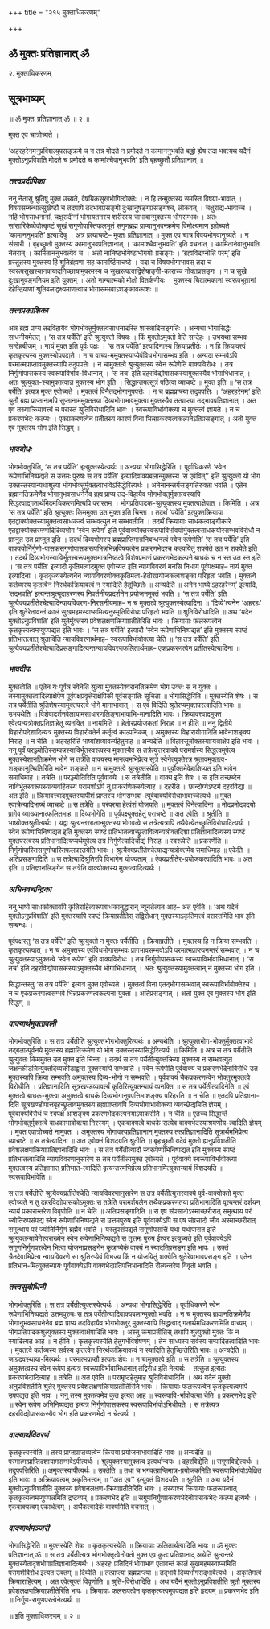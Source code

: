 +++
title = "२१५ मुक्ताधिकरणम्"

+++


## ॐ मुक्तः प्रतिज्ञानात् ॐ

२. मुक्ताधिकरणम्

## **सूत्रभाष्यम्**

॥ ॐ मुक्तः प्रतिज्ञानात् ॐ ॥ २ ॥

मुक्त एव चात्रोच्यते ।

‘अहरहरेनमनुप्रविशत्युपसङ्क्रमे च न तत्र मोदते न प्रमोदते न कामाननुभवति बद्धो ह्येष तदा भवत्यथ यदैनं मुक्तोऽनुप्रविशति मोदते च प्रमोदते च कामांश्चैवानुभवति’ इति बृहच्छ्रुतौ प्रतिज्ञानात् ॥

### ***तत्त्वप्रदीपिका***

ननु नैतासु श्रुतिषु मुक्त उच्यते, वैषयिकसुखभोगित्वोक्तेः । न हि तन्मुक्तस्य समस्ति विषया-भावात् । विषयसम्बन्धात्सुखेष्टौ च तदपाये तदभावप्रसङ्गो दुःखानुषङ्गप्रसङ्गश्च, लोकवत् । चक्षुराद्य-भावाच्च । नहि भोगसाधनानां, चक्षुरादीनां भोगायतनस्य शरीरस्य चाभावान्मुक्तस्य भोगसम्भवः । अतः सांसारिकेष्वेवोत्कृष्टं सुखं सगुणोपास्तिफलभूतं सगुणब्रह्म प्राप्यानुभवन्क्रमेण विमोक्ष्यमाण इहोच्यते ‘कामाननुभवति’ इत्यादिषु । अत्र प्रत्याचष्टे– मुक्तः प्रतिज्ञानात् ॥ मुक्त एव चात्र विषयभोगवानुच्यते । न संसारी । बृहच्छ्रुतौ मुक्तस्य कामानुभवप्रतिज्ञानात् । ‘कामांश्चैवानुभवति’ इति वचनात् । कामितानेवानुभवति नेतरान् । कामिताननुभवत्येव च । अतो नानिष्टभोगेष्टाभोगयोः प्रसङ्गः । ‘ब्रह्मविदाप्नोति परम्’ इति प्रस्तुतस्य मुक्तस्य हि श्रुतिर्ब्रह्मणा सह कामार्ष्टिमाचष्टे । यदा च विषयभोगाभावस् तदा च स्वरूपसुखस्यानपायादनिच्छायामुपरमस्य च सुखरूपत्वाद्विशेषाङ्गी-काराच्च नोक्तप्रसङ्गः । न च सुखे दुःखानुषङ्गनियम इति युक्तम् । अतो नान्यात्मको मोक्षो वितर्कणीयः । मुक्तस्य चिदात्मकानां स्वरूपभूतानां देहेन्द्रियाणां श्रुतिबलाद्वक्ष्यमाणत्वान्न भोगासम्भवाऽशङ्कावकाशः ॥

### ***तत्त्वप्रकाशिका***

अत्र ब्रह्म प्राप्य तदविहायैव भोगभोक्तुर्मुक्तत्वसाधनादस्ति शास्त्रादिसङ्गतिः । अन्यथा भोगासिद्धेः साधनीयमेतत् । ‘स तत्र पर्येति’ इति श्रुत्युक्तो विषयः । किं मुक्तोऽमुक्तो वेति सन्देहः । उभयथा सम्भवः सन्देहबीजम् । नायं मुक्त इति पूर्वः पक्षः । ‘स तत्र पर्येति’ इत्यादिनास्य क्रियाप्रतीतेः । न हि क्रियावत्त्वं कृतकृत्यस्य मुक्तस्योपपद्यते । न च वाच्य-ममुक्तस्याप्येवंविधभोगासम्भव इति । अन्यदा सम्भवेऽपि परमात्मप्राप्तावमुक्तस्यापि तदुपपत्तेः । न चामुक्तत्वे श्रुत्युक्तस्य स्वेन रूपेणेति वाक्यविरोधः । तत्र निर्गुणोपासकस्य स्वरूपाविर्भाव-विधानात् । ‘स तत्र’ इति दहरविद्योपासकस्यामुक्तस्यैव भोगाभिधानात् । अतः श्रुत्युक्त-स्यामुक्तत्वान्न मुक्तस्य भोग इति । सिद्धान्तयत्सूत्रं पठित्वा व्याचष्टे ॥ मुक्त इति ॥ ‘स तत्र पर्येति’ इत्यत्र मुक्त एवोच्यते । मुक्तत्वं विनैतद्भोगानुपपत्तेः । न च ब्रह्मप्राप्त्या तदुपपत्तिः । ‘अहरहरेनम्’ इति श्रुतौ ब्रह्म प्राप्तानामपि सुप्तानाममुक्ततया दिव्यभोगाभावमुक्त्वा मुक्तस्यैव तत्प्राप्त्या तद्भावप्रतिज्ञानात् । अत एव तस्याक्रियावत्त्वं च परास्तं श्रुतिविरोधादिति भावः । स्वरूपाविर्भावोक्त्या च मुक्तत्वं ज्ञायते । न च प्रकरणभेदः कल्प्यः । एकप्रकरणत्वेन प्रतीतस्य कारणं विना भिन्नप्रकरणत्वकल्पनेऽतिप्रसङ्गात् । अतो युक्त एव मुक्तस्य भोग इति सिद्धम् ॥

### ***भावबोधः***

भोगभोक्तुरिति, ‘स तत्र पर्येति’ इत्युक्तस्येत्यर्थः ॥ अन्यथा भोगासिद्धेरिति ॥ पूर्वाधिकरणे ‘स्वेन रूपेणाभिनिष्पद्यते स उत्तमः पुरुषः स तत्र पर्येति’ इत्यादिवाक्यबलान्मुक्तस्य ‘स एवंवित्’’ इति श्रुत्युक्तो यो भोग उक्तस्तस्यान्यथाश्रुत्या भोगभोक्तुर्मुक्तत्वाभावेऽसिद्धेरित्यर्थः । अनेनानन्तर्यसङ्गतिरुक्ता भवति । एतेन ब्रह्मानतिक्रमेणैव भोगानुभवसाधनेनैव ब्रह्म प्राप्य तद-विहायैव भोगभोक्तुर्मुक्तत्वस्यापि सिद्धत्वाद्गतार्थमिदमधिकरणमित्यपि परास्तम् । भोगप्रतिपादक-श्रुत्युक्तस्य मुक्तत्वाक्षेपात् । किमिति । अत्र ‘स तत्र पर्येति’ इति श्रुत्युक्तः किममुक्त उत मुक्त इति चिन्ता । तदर्थं ‘पर्येति’ इत्युक्तक्रियाया एतद्वाक्योक्तस्यामुक्तत्वसाधकत्वं सम्भवत्युत न सम्भवतीति । तदर्थं क्रियायाः साधकत्वाङ्गीकारे एतद्वाक्योक्तरमणादिदिव्यभोग ‘स्वेन रूपेण’ इति पूर्ववाक्योक्तस्वरूपाविर्भावयोर्मुक्तत्वसाधकयोरसम्भवविरोधौ न प्राप्नुत उत प्राप्नुत इति । तदर्थं दिव्यभोगस्य ब्रह्मप्राप्तिमात्रनिबन्धनत्वं स्वेन रूपेणेति’ ‘स तत्र पर्येति’ इति वाक्ययोर्निर्गुणो-पासकसगुणोपासकरूपभिन्नभिन्नविषयत्वेन प्रकरणभेदश्च कल्पयितुं शक्येते उत न शक्येते इति । तदर्थं दिव्यभोगस्याविर्भूतस्वरूपमुक्तमात्रनिष्ठत्वे विशेषप्रमाणं प्रकरणभेदकल्पने बाधकं च न स्त उत स्त इति । ‘स तत्र पर्येति’ इत्यादौ कृतिमत्वादमुक्त एवोच्यत इति न्यायविवरणं मनसि निधाय पूर्वपक्षमाह– नायं मुक्त इत्यादिना । कृतकृत्यस्येत्यनेन न्यायविवरणोक्तकृतिमत्व-हेतोरप्रयोजकत्वशङ्का परिहृता भवति । मुक्तत्वे कर्तव्यस्य कृतत्वेन निरर्थकक्रियावत्वं न स्यादिति हेतूच्छित्तेः ॥ अन्यदेति ॥ अनेन भाष्ये‘ऽहरहरेनम्’ इत्यादि, ‘तद्भवति’ इत्यन्तश्रुत्युदाहरणस्य निवर्तनीयप्रदर्शनेन प्रयोजनमुक्तं भवति । ‘स तत्र पर्येति’ इति श्रुत्यैक्यप्रतीतेश्चेत्यादिन्यायविवरण-निरसनीयमाह– न च मुक्तत्वे श्रुत्युक्तस्येत्यादिना ॥ ‘दिव्ये’त्यनेन ‘अहरहः’ इति श्रुतेरेतावन्तं कालं सुखमहमस्वाप्समित्यनुस्मृतिविरोधः परिहृतो भवति ॥ श्रुतिविरोधादिति ॥ अथ ‘यदैनं मुक्तोऽनुप्रविशति’ इति श्रुतेर्मुक्तस्य प्रवेशलक्षणक्रियाप्रतीतेरिति भावः । क्रियायाः फलरूपत्वेन कृतकृत्यत्वमप्युपपद्यत इति भावः । ‘स तत्र पर्येति’ इत्यादौ ‘स्वेन रूपेणाभिनिष्पद्यत’ इति मुक्तस्य स्पष्टं प्रतिभातत्वात् श्रुताविति न्यायविवरणार्थमाह– स्वरूपाविर्भावोक्त्या चेति ॥ ‘स तत्र पर्येति’ इति श्रुत्यैक्यप्रतीतेश्चेत्यादिप्रसङ्गादित्यन्तन्यायविवरणफलितार्थमाह– एकप्रकरणत्वेन प्रतीतस्येत्यादिना ॥

### ***भावदीपः***

मुक्तत्वेति ॥ एतेन यः पूर्वत्र स्वेनेति श्रुत्या मुक्तस्येश्वरानतिक्रमेण भोग उक्तः स न युक्तः । तस्यामुक्तत्वादित्याक्षेपेण पूर्वपक्षप्रवृत्तेराक्षेपिकी पूर्वसङ्गतिः सूचिता ॥ भोगासिद्धेरिति ॥ मुक्तस्येति शेषः । स तत्र पर्येतीति श्रुतिशेषस्यामुक्तपरत्वे भोगे मानाभावात् । स एवं विदिति श्रुतेरप्यमुक्तपरत्वादिति भावः ॥ उभयथेति ॥ विशेषादर्शनवेलायामसाधारणलिङ्गाभावाभि-मानादिति भावः । क्रियावत्त्वादमुक्त एवेत्यन्यत्रोक्तप्रतिज्ञाहेतू व्यनक्ति ॥ नायमिति । हेतोरप्रयोजकतां निराह ॥ न हीति ॥ ननु द्वितीये विहारोपदेशादित्यत्र मुक्तस्य विहारोक्तेर्न कर्तृत्वं काल्पनिकम् । अमुक्तस्य विहारायोगादिति भावेनाशङ्क्य निराह ॥ न चेति ॥ अहरहरिति भाष्यांशव्यावर्त्यहेतुमाह ॥ अन्यदेति ॥ विहारसूत्रोक्तस्याप्यत्राक्षेप इति भावः । ननु पूर्वं परञ्ज्योतिस्सम्पन्नस्याविर्भूतस्वरूपस्य मुक्तस्यैव स तत्रेत्युत्तरवाक्ये परामर्शस्य सिद्धत्वमुपेत्य मुक्तस्येशानतिक्रमेण भोगे स तत्रेति वाक्यस्य मानत्वमभिप्रेत्य सूत्रे स्वेनेत्युक्तेरत्र श्रुतावमुक्तत्व-शङ्कानुत्थितिरिति भावेन शङ्कते ॥ न चामुक्तत्वे श्रुत्युक्तस्येति ॥ पूर्वोक्तमेवेहाक्षिप्यत इति भावेन समाधिमाह ॥ तत्रेति ॥ परञ्ज्योतिरिति पूर्ववाक्ये ॥ स तत्रेतीति ॥ वाक्य इति शेषः । स इति तच्छब्देन नाविर्भूतस्वरूपस्याव्यवहितस्य परामर्शोऽपि तु प्राकरणिकस्येत्याह ॥ दहरेति ॥ छान्दोग्येऽष्टमे दहरविद्या ॥ अत इति ॥ क्रियावत्त्वादमुक्तस्यापीशं प्राप्तस्य भोगसम्भवा-त्पूर्ववाक्यविरोधाभावाच्चेत्यर्थः ॥ मुक्त एवात्रेत्यादिभाष्यं व्याचष्टे ॥ स तत्रेति ॥ परंपरया हेत्वंशं योजयति ॥ मुक्तत्वं विनेत्यादिना ॥ मोदप्रमोदपदयोः प्रागेव व्याख्यानात्फलितमाह ॥ दिव्यभोगेति ॥ पूर्वपक्ष्युक्तहेतुं पराचष्टे ॥ अत एवेति ॥ श्रुतीति ॥ भाष्योक्तश्रुतीत्यर्थः । यद्वा श्रुत्यन्तरबलान्मुक्तस्य भोगवत्वे स तत्रेत्यत्रापि तथैवेत्येतच्छ्रुतिविरोधादित्यर्थः । स्वेन रूपेणाभिनिष्पद्यत इति मुक्तस्य स्पष्टं प्रतिभातत्वाच्छ्रुतावित्यन्यत्रोक्तदिशा प्रतिज्ञानादित्यस्य स्पष्टं मुक्तपरत्वस्य प्रतिभानादित्यप्यर्थमुपेत्य तत्र निर्गुणेत्यादिचोद्यं निराह ॥ स्वरूपेति ॥ प्रकरणेति ॥ निर्गुणोपास्तिसगुणोपास्तिफलपरतयेति भावः । श्रुत्यैक्यप्रतीतेश्चेत्याद्यन्यत्रोक्तमेव समाधिमाह ॥ एकेति ॥ अतिप्रसङ्गादिति ॥ स तत्रेत्यादिश्रुतिरपि विभागेन योज्यताम् । ऐक्यप्रतीतेर-प्रयोजकत्वादिति भावः ॥ अत इति ॥ प्रतिज्ञानलिङ्गेन स तत्रेति वाक्योक्तस्य मुक्तत्वादित्यर्थः ।

### ***अभिनवचन्द्रिका***

ननु भाष्ये साधकोक्तावपि कृतिराहित्यरूपबाधकानुद्धारान् न्यूनतेत्यत आह– अत एवेति ॥ ‘अथ यदेनं मुक्तोऽनुप्रविशति’ इति मुक्तस्यापि स्पष्टं क्रियाप्रतीतेस् तद्विरोधान् मुक्तस्याऽकृतिमत्त्वं परास्तमिति भाव इति सम्बन्धः ।

पूर्वपक्षस्तु ‘स तत्र पर्येति’ इति श्रुत्युक्तो न मुक्तः पर्येतीति । क्रियाप्रतीतेः । मुक्तस्य हि न क्रिया सम्भवति । कृतकृत्यत्वात् । न च अमुक्तस्य एवंविधभोगासम्भवः प्रागभावसम्भवोऽपि परमात्मप्राप्त्यनन्तरं सम्भवात् । न च श्रुत्युक्तस्याऽमुक्तत्वे ‘स्वेन रूपेण’ इति वाक्यविरोधः । तत्र निर्गुणोपासकस्य स्वरूपाविर्भावाभिधानात् । ‘स तत्र’ इति दहरविद्योपासकस्याऽमुक्तस्यैव भोगाभिधानात् । अतः श्रुत्युक्तस्यामुक्तत्वान् न मुक्तस्य भोग इति ।

सिद्धान्तस्तु ‘स तत्र पर्येति’ इत्यत्र मुक्त एवोच्यते । मुक्तत्वं विना एतद्भोगासम्भवात् स्वरूपाविर्भावोक्तेश्च । न च एकप्रकरणत्वसम्भवे भिन्नप्रकरणत्वकल्पना युक्ता । अतिप्रसङ्गात् । अतो युक्त एव मुक्तस्य भोग इति सिद्धम् ॥

### ***वाक्यार्थमुक्तावली***

भोगभोक्तुरिति ॥ स तत्र पर्येतीति श्रुत्युक्तभोगभोक्तुरित्यर्थः ॥ अन्यथेति ॥ श्रुत्युक्तभोग-भोक्तुर्मुक्तत्वाभावे तद्बलात्पूर्वनये मुक्तस्य ब्रह्मातिक्रमेण यो भोग उक्तस्तस्यासिद्धेरित्यर्थः ॥ किमिति ॥ अत्र स तत्र पर्येतीति श्रुत्युक्तः किममुक्त उत मुक्त इति चिन्ता । तदर्थं स तत्र पर्येतीत्युक्तक्रिया मुक्तस्य न सम्भवत्युत जक्षन्क्रीडन्नित्युक्तदिव्यक्रीडाद्वारा मुक्तस्यापि सम्भवति । स्वेन रूपेणेति पूर्ववाक्यं च प्रकरणभेदेनाविरोधि उत मुक्तस्यापि क्रिया सम्भवति अमुक्तस्य दिव्य-भोगो न सम्भवति । पूर्ववाक्यं चैकप्रकरणत्वेन भोक्तुरमुक्तत्वे विरोधीति । प्रतिज्ञानादिति सूत्रखण्डव्यावर्त्यं कृतिरित्युक्तन्यायं व्यनक्ति ॥ स तत्र पर्येतीत्यादिनेति ॥ एवं मुक्तत्वे बाधक-मुक्त्वा अमुक्तत्वे बाधकं दिव्यभोगानुपपत्तिमाशङ्क्य परिहरति ॥ न चेति ॥ एतदपि प्रतिज्ञाना-दिति सूत्रखण्डोपात्तबृहच्छ्रुतावमुक्तस्य ब्रह्मप्राप्तावपि दिव्यभोगाभावोक्त्या व्यवच्छेद्यमिति ज्ञेयम् । पूर्ववाक्यविरोधं च स्वपक्षे आशङ्क्य प्रकरणभेदकल्पनयाऽपाकरोति ॥ न चेति ॥ एतच्च सिद्धान्ते भोगभोक्तुर्मुक्तत्वे बाधकाभावोक्त्या निरस्यम् । एकवाक्यत्वे बाधके सत्येव वाक्यभेदस्याश्रयणीय-त्वादिति ज्ञेयम् । मुक्त एवात्रोच्यते नामुक्तः । अमुक्तस्य भोगावश्यप्रतिज्ञानान् मुक्तस्य तत्प्रतिज्ञानादिति सूत्रार्थमभिप्रेत्य व्याचष्टे ॥ स तत्रेत्यादिना ॥ अत एवोक्तं विशदयति श्रुतीति ॥ बृहच्छ्रुतौ यदेवं मुक्तो ह्यनुप्रविशतीति प्रवेशलक्षणक्रियाप्रतिज्ञानादिति भावः । स तत्र पर्येतीत्यादौ स्वरूपेणाभिनिष्पद्यत इति मुक्तस्य स्पष्टं प्रतिभातत्वादिति न्यायविवरणानुसारेण स तत्र पर्येतीत्यमुक्त एवोच्यते । पूर्ववाक्ये स्वरूपाविर्भावोक्त्या मुक्तत्वस्य प्रतिज्ञानात् प्रतिभात-त्वादिति वृत्यन्तरमभिप्रेत्य प्रतिभानमित्युक्तन्यायं विशदयति ॥ स्वरूपाविर्भावेति ॥

स तत्र पर्येतीति श्रुत्यैक्यप्रतीतेश्चेति न्यायविवरणानुसारेण स तत्र पर्येतीत्युत्तरवाक्ये पूर्व-वाक्योक्तो मुक्त एवोच्यते न तु दहरविद्योपासकोऽमुक्तः स तत्रेति परामर्शबलेन तथैकप्रकरणतया प्रतिभानादिति वृत्यन्तरं दर्शयन् न्यायं प्रकारान्तरेण विवृणोति ॥ न चेति ॥ अतिप्रसङ्गादिति ॥ स एष संप्रसादोऽस्माच्छरीरात् समुत्थाय परं ज्योतिरुपसंपद्य स्वेन रूपेणाभिनिष्पद्यते स उत्तमपुरुष इति पूर्ववाक्येऽपि स एष संप्रसादो जीव अस्माच्छरीरात् समुत्थाय परं ज्योतिर्निर्गुणं ब्रह्मैव भवति । यस्तूपसंपद्यते सगुणोपसत्तिं यथा यथोपासत इति श्रुत्युक्तन्यायेनेश्वराख्येन स्वेन रूपेणाभिनिष्पद्यते स तूत्तमः पुरुष ईश्वर इत्युच्यते इति पूर्ववाक्येऽपि सगुणनिर्गुणपरत्वेन भित्वा योजनाप्रसङ्गेन कुत्राप्येकं वाक्यं न स्यादतिप्रसङ्ग इति भावः । उक्तं चैतदेवाभिप्रेत्य न्यायविवरणे सा श्रुतिरप्येवं विभज्य किं न योजयितुं शक्येति श्रुतेरेवाभावप्रसङ्ग इति । एतेन प्रतिभान-मित्युक्तन्यायः पूर्ववाक्येऽपि वाक्यभेदप्रतिपत्तिभानादिति रीत्यन्तरेण विवृतो भवति ।

### ***तत्त्वसुबोधिनी***

भोगभोक्तुरिति ॥ स तत्र पर्येतीत्युक्तस्येत्यर्थः । अन्यथा भोगासिद्धेरिति । पूर्वाधिकरणे स्वेन रूपेणाभिनिष्पद्यते उत्तमपुरुषः स तत्र पर्येतीत्यादिवाक्यबलान्मुक्तो भवति । न च मुक्तस्य ब्रह्मानतिक्रमेणैव भोगानुभवसाधनेनैव ब्रह्म प्राप्य तदविहायैव भोगभोक्तुर् मुक्तस्यापि सिद्धत्वाद् गतार्थमधिकरणमिति वाच्यम् । भोगप्रतिपादकश्रुत्युक्तस्य मुक्तत्वाक्षेपादिति भावः । अस्तु क्रमाप्रतीतिस् तथापि श्रुत्युक्तो मुक्तः किं न स्यादित्यत आह ॥ न हीति ॥ कृतकृत्यस्येति हेतुगर्भविशेषणम् । तेन साध्यस्य सर्वस्य सम्पादितत्वादिति भावः । मुक्तत्वे कर्तव्यस्य सर्वस्य कृतत्वेन निरर्थकक्रियावत्वं न स्यादिति हेतूच्छित्तेरिति भावः ॥ अन्यदेति ॥ जाग्रदवस्थाया-मित्यर्थः । परमात्मप्राप्तौ इत्यतः शेषः ॥ न चामुक्तत्वे इति ॥ स तत्रेति ॥ श्रुत्युक्तस्य अमुक्तत्वस्य स्वेन रूपेण इत्यत्र स्वरूपाविर्भावाभिधानात् तद्विरोध इति नेत्यर्थः । तत्कुत इत्यतः प्रकरणभेदादित्याह ॥ तत्रेति ॥ अत एवेति ॥ परामृष्टहेतुमाह श्रुतिविरोधादिति । अथ यदैनं मुक्तो अनुप्रविशतीति श्रुतेर् मुक्तस्य प्रवेशलक्षणक्रियाप्रतीतिरिति भावः । क्रियायाः फलरूपत्वेन कृतकृत्यत्वमपि उपपद्यत इति भावः । ननु तस्य मुक्तत्वमेव कुत इत्यत आह ॥ स्वरूपावि-र्भावोक्त्या चेति ॥ प्रकरणभेद इति ॥ स्वेन रूपेण अभिनिष्पद्यत इत्यत्र निर्गुणोपासकस्य स्वरूपाविर्भावोऽभिधीयते । स तत्रेत्यत्र दहरविद्योपासकस्यैव भोग इति प्रकरणभेदो न चेत्यर्थः ।

### ***वाक्यार्थविवरणं***

कृतकृत्यस्येति ॥ तस्य प्राप्तप्राप्तव्यत्वेन क्रियया प्रयोजनाभावादिति भावः ॥ अन्यदेति ॥ परमात्माप्राप्तिदशायामसम्भवेऽपीत्यर्थः । श्रुत्युक्तस्यामुक्तत्व इत्यर्थान्वयः ॥ दहरविद्येति ॥ सगुणविद्येत्यर्थः ॥ तदुपपत्तिरिति ॥ अमुक्तस्यापीत्यर्थः ॥ उक्तेति ॥ तथा च भगवत्प्राप्तिमात्र-प्रयोजकमिति स्वरूपाविर्भावोऽपेक्षित इति भावः ॥ अक्रियावत्वम् अकृतिमत्त्वम् ॥ ‘‘अत एव’’ इत्युक्तं विशदयति ॥ श्रुतीति ॥ अथ यदैनं मुक्तोऽनुप्रविशतीति मुक्तस्य प्रवेशनलक्षण-क्रियाप्रतीतेरिति भावः । तस्याश्च क्रियायाः फलरूपत्वात् कृतकृत्यत्वमप्युपपन्नमिति द्रष्टव्यम् ॥ प्रकरणभेद इति ॥ सगुणनिर्गुणप्रकरणभेदेनोपासकभेदः कल्प्य इत्यर्थः । एकवाक्यत्वम् एकार्थत्वम् । अर्थैकत्वादेकं वाक्यमिति वचनात् ।

### ***वाक्यार्थमञ्जरी***

भोगासिद्धेरिति ॥ मुक्तस्येति शेषः ॥ कृतकृत्यस्येति ॥ क्रियायाः फलितार्थत्वादिति भावः ॥ ॐ मुक्तः प्रतिज्ञानात् ॐ ॥ स तत्र पर्येतीत्यत्र भोगभोक्तृत्वेनोक्तो मुक्त एव कुतः प्रतिज्ञानाद् अथेति श्रुत्यन्तरे मुक्तस्यैतादृशभोगप्रतिज्ञानादित्यर्थः । अहरहः प्रतिदिनं भोगाभाव एतावन्तं कालं सुखमहमस्वाप्समिति परामर्शविरोध इत्यत उक्तम् ॥ दिव्येति ॥ तत्प्राप्त्या ब्रह्मप्राप्त्या ॥ तद्भावे दिव्यभोगसद्भावेत्यर्थः । अकृतिमत्वं क्रियाराहित्यम् । अत एवेत्युक्तं विवृणोति ॥ श्रुति-विरोधादिति ॥ अथ यदैनं मुक्तोऽनुप्रविशतीति श्रुतौ मुक्तस्य प्रवेशलक्षणक्रियाप्रतीतेरिति भावः । क्रियायाः फलरूपत्वेन कृतकृत्यत्वमुपपद्यत इति हृदयम् ॥ प्रकरणभेद इति ॥ निर्गुण-सगुणपरत्वेनेत्यर्थः ॥

॥ इति मुक्ताधिकरणम् ॥ २ ॥




